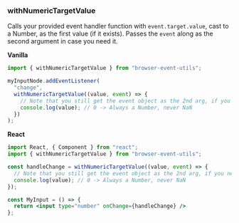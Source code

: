 ### withNumericTargetValue

Calls your provided event handler function with `event.target.value`, cast to a Number, as the first value (if it exists). Passes the `event` along as the second argument in case you need it.

**Vanilla**

```js
import { withNumericTargetValue } from "browser-event-utils";

myInputNode.addEventListener(
  "change",
  withNumericTargetValue((value, event) => {
    // Note that you still get the event object as the 2nd arg, if you need it
    console.log(value); // 0 -> Always a Number, never NaN
  })
);
```

**React**

```jsx
import React, { Component } from "react";
import { withNumericTargetValue } from "browser-event-utils";

const handleChange = withNumericTargetValue((value, event) => {
  // Note that you still get the event object as the 2nd arg, if you need it
  console.log(value); // 0 -> Always a Number, never NaN
});

const MyInput = () => {
  return <input type="number" onChange={handleChange} />
};
```

<!-- 
[![Edit with-numeric-target-value (React)](https://codesandbox.io/static/img/play-codesandbox.svg)](https://codesandbox.io/s/competent-breeze-kmhf6?fontsize=14&hidenavigation=1)
-->

